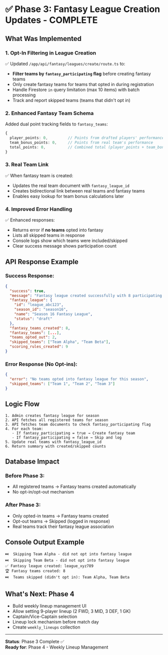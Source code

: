 # ✅ Phase 3: Fantasy League Creation Updates - COMPLETE

## What Was Implemented

### 1. Opt-In Filtering in League Creation
✅ Updated `/app/api/fantasy/leagues/create/route.ts` to:
- **Filter teams by `fantasy_participating` flag** before creating fantasy teams
- Only create fantasy teams for teams that opted in during registration
- Handle Firestore `in` query limitation (max 10 items) with batch processing
- Track and report skipped teams (teams that didn't opt in)

### 2. Enhanced Fantasy Team Schema
Added dual point tracking fields to `fantasy_teams`:
```typescript
{
  player_points: 0,         // Points from drafted players' performance
  team_bonus_points: 0,     // Points from real team's performance
  total_points: 0,          // Combined total (player_points + team_bonus_points)
}
```

### 3. Real Team Link
✅ When fantasy team is created:
- Updates the real team document with `fantasy_league_id`
- Creates bidirectional link between real teams and fantasy teams
- Enables easy lookup for team bonus calculations later

### 4. Improved Error Handling
✅ Enhanced responses:
- Returns error if **no teams** opted into fantasy
- Lists all skipped teams in response
- Console logs show which teams were included/skipped
- Clear success message shows participation count

## API Response Example

### Success Response:
```json
{
  "success": true,
  "message": "Fantasy league created successfully with 8 participating team(s)",
  "fantasy_league": {
    "id": "league_abc123",
    "season_id": "season16",
    "name": "Season 16 Fantasy League",
    "status": "draft"
  },
  "fantasy_teams_created": 8,
  "fantasy_teams": [...],
  "teams_opted_out": 2,
  "skipped_teams": ["Team Alpha", "Team Beta"],
  "scoring_rules_created": 9
}
```

### Error Response (No Opt-ins):
```json
{
  "error": "No teams opted into fantasy league for this season",
  "skipped_teams": ["Team 1", "Team 2", "Team 3"]
}
```

## Logic Flow

```
1. Admin creates fantasy league for season
2. API fetches all registered teams for season
3. API fetches team documents to check fantasy_participating flag
4. For each team:
   - If fantasy_participating = true → Create fantasy team
   - If fantasy_participating = false → Skip and log
5. Update real teams with fantasy_league_id
6. Return summary with created/skipped counts
```

## Database Impact

### Before Phase 3:
- All registered teams → Fantasy teams created automatically
- No opt-in/opt-out mechanism

### After Phase 3:
- Only opted-in teams → Fantasy teams created
- Opt-out teams → Skipped (logged in response)
- Real teams track their fantasy league association

## Console Output Example
```
⏭️  Skipping Team Alpha - did not opt into fantasy league
⏭️  Skipping Team Beta - did not opt into fantasy league
✅ Fantasy league created: league_xyz789
🏆 Fantasy teams created: 8
⏭️  Teams skipped (didn't opt in): Team Alpha, Team Beta
```

## What's Next: Phase 4
- Build weekly lineup management UI
- Allow setting 9-player lineup (2 FWD, 3 MID, 3 DEF, 1 GK)
- Captain/Vice-Captain selection
- Lineup lock mechanism before match day
- Create `weekly_lineups` collection

---
**Status**: Phase 3 Complete ✅  
**Ready for**: Phase 4 - Weekly Lineup Management
